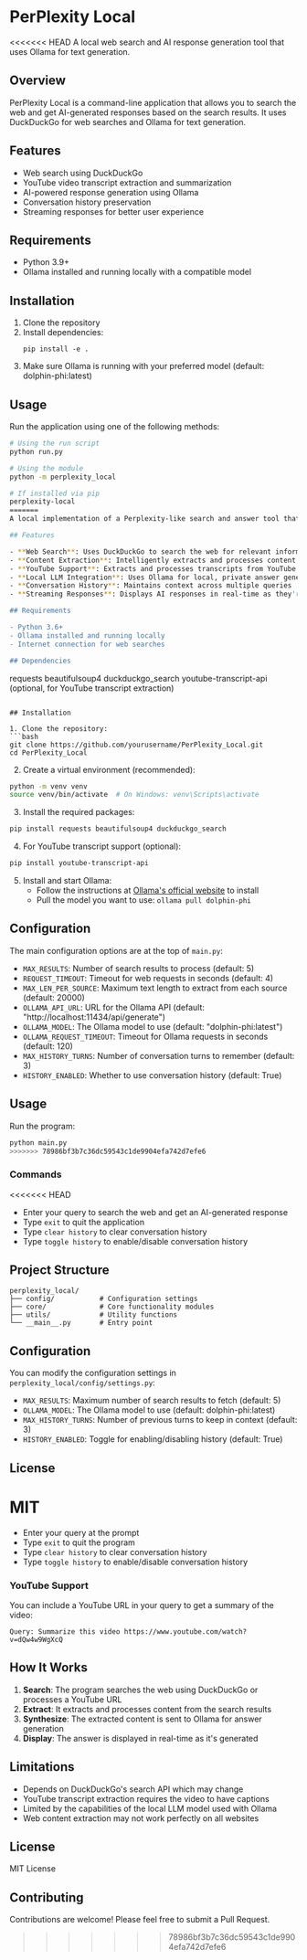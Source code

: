 # PerPlexity Local

<<<<<<< HEAD
A local web search and AI response generation tool that uses Ollama for text generation.

## Overview

PerPlexity Local is a command-line application that allows you to search the web and get AI-generated responses based on the search results. It uses DuckDuckGo for web searches and Ollama for text generation.

## Features

- Web search using DuckDuckGo
- YouTube video transcript extraction and summarization
- AI-powered response generation using Ollama
- Conversation history preservation
- Streaming responses for better user experience

## Requirements

- Python 3.9+
- Ollama installed and running locally with a compatible model

## Installation

1. Clone the repository
2. Install dependencies:
   ```
   pip install -e .
   ```
3. Make sure Ollama is running with your preferred model (default: dolphin-phi:latest)

## Usage

Run the application using one of the following methods:

```bash
# Using the run script
python run.py

# Using the module
python -m perplexity_local

# If installed via pip
perplexity-local
=======
A local implementation of a Perplexity-like search and answer tool that uses DuckDuckGo for web searches and Ollama for local LLM-powered answer synthesis.

## Features

- **Web Search**: Uses DuckDuckGo to search the web for relevant information
- **Content Extraction**: Intelligently extracts and processes content from web pages
- **YouTube Support**: Extracts and processes transcripts from YouTube videos
- **Local LLM Integration**: Uses Ollama for local, private answer generation
- **Conversation History**: Maintains context across multiple queries
- **Streaming Responses**: Displays AI responses in real-time as they're generated

## Requirements

- Python 3.6+
- Ollama installed and running locally
- Internet connection for web searches

## Dependencies

```
requests
beautifulsoup4
duckduckgo_search
youtube-transcript-api (optional, for YouTube transcript extraction)
```

## Installation

1. Clone the repository:
```bash
git clone https://github.com/yourusername/PerPlexity_Local.git
cd PerPlexity_Local
```

2. Create a virtual environment (recommended):
```bash
python -m venv venv
source venv/bin/activate  # On Windows: venv\Scripts\activate
```

3. Install the required packages:
```bash
pip install requests beautifulsoup4 duckduckgo_search
```

4. For YouTube transcript support (optional):
```bash
pip install youtube-transcript-api
```

5. Install and start Ollama:
   - Follow the instructions at [Ollama's official website](https://ollama.ai/) to install
   - Pull the model you want to use: `ollama pull dolphin-phi`

## Configuration

The main configuration options are at the top of `main.py`:

- `MAX_RESULTS`: Number of search results to process (default: 5)
- `REQUEST_TIMEOUT`: Timeout for web requests in seconds (default: 4)
- `MAX_LEN_PER_SOURCE`: Maximum text length to extract from each source (default: 20000)
- `OLLAMA_API_URL`: URL for the Ollama API (default: "http://localhost:11434/api/generate")
- `OLLAMA_MODEL`: The Ollama model to use (default: "dolphin-phi:latest")
- `OLLAMA_REQUEST_TIMEOUT`: Timeout for Ollama requests in seconds (default: 120)
- `MAX_HISTORY_TURNS`: Number of conversation turns to remember (default: 3)
- `HISTORY_ENABLED`: Whether to use conversation history (default: True)

## Usage

Run the program:

```bash
python main.py
>>>>>>> 78986bf3b7c36dc59543c1de9904efa742d7efe6
```

### Commands

<<<<<<< HEAD
- Enter your query to search the web and get an AI-generated response
- Type `exit` to quit the application
- Type `clear history` to clear conversation history
- Type `toggle history` to enable/disable conversation history

## Project Structure

```
perplexity_local/
├── config/           # Configuration settings
├── core/             # Core functionality modules
├── utils/            # Utility functions
└── __main__.py       # Entry point
```

## Configuration

You can modify the configuration settings in `perplexity_local/config/settings.py`:

- `MAX_RESULTS`: Maximum number of search results to fetch (default: 5)
- `OLLAMA_MODEL`: The Ollama model to use (default: dolphin-phi:latest)
- `MAX_HISTORY_TURNS`: Number of previous turns to keep in context (default: 3)
- `HISTORY_ENABLED`: Toggle for enabling/disabling history (default: True)

## License

MIT
=======
- Enter your query at the prompt
- Type `exit` to quit the program
- Type `clear history` to clear conversation history
- Type `toggle history` to enable/disable conversation history

### YouTube Support

You can include a YouTube URL in your query to get a summary of the video:

```
Query: Summarize this video https://www.youtube.com/watch?v=dQw4w9WgXcQ
```

## How It Works

1. **Search**: The program searches the web using DuckDuckGo or processes a YouTube URL
2. **Extract**: It extracts and processes content from the search results
3. **Synthesize**: The extracted content is sent to Ollama for answer generation
4. **Display**: The answer is displayed in real-time as it's generated

## Limitations

- Depends on DuckDuckGo's search API which may change
- YouTube transcript extraction requires the video to have captions
- Limited by the capabilities of the local LLM model used with Ollama
- Web content extraction may not work perfectly on all websites

## License

MIT License

## Contributing

Contributions are welcome! Please feel free to submit a Pull Request.

        
>>>>>>> 78986bf3b7c36dc59543c1de9904efa742d7efe6
